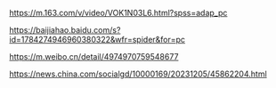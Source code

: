 https://m.163.com/v/video/VOK1N03L6.html?spss=adap_pc

https://baijiahao.baidu.com/s?id=1784274946960380322&wfr=spider&for=pc

https://m.weibo.cn/detail/4974970759548677

https://news.china.com/socialgd/10000169/20231205/45862204.html